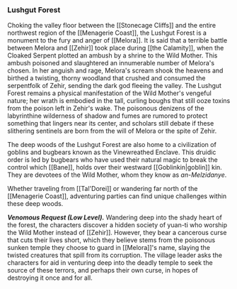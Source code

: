 ### Lushgut Forest

Choking the valley floor between the [[Stonecage Cliffs]] and the entire northwest region of the [[Menagerie Coast]], the Lushgut Forest is a monument to the fury and anger of [[Melora]]. It is said that a terrible battle between Melora and [[Zehir]] took place during [[the Calamity]], when the Cloaked Serpent plotted an ambush by a shrine to the Wild Mother. This ambush poisoned and slaughtered an innumerable number of Melora's chosen. In her anguish and rage, Melora's scream shook the heavens and birthed a twisting, thorny woodland that crushed and consumed the serpentfolk of Zehir, sending the dark god fleeing the valley. The Lushgut Forest remains a physical manifestation of the Wild Mother's vengeful nature; her wrath is embodied in the tall, curling boughs that still ooze toxins from the poison left in Zehir's wake. The poisonous denizens of the labyrinthine wilderness of shadow and fumes are rumored to protect something that lingers near its center, and scholars still debate if these slithering sentinels are born from the will of Melora or the spite of Zehir.

The deep woods of the Lushgut Forest are also home to a civilization of goblins and bugbears known as the Vinewreathed Enclave. This druidic order is led by bugbears who have used their natural magic to break the control which [[Bane]], holds over their westward [[Goblinkin|goblin]] kin. They are devotees of the Wild Mother, whom they know as _an-Melzidanye_.

Whether traveling from [[Tal'Dorei]] or wandering far north of the [[Menagerie Coast]], adventuring parties can find unique challenges within these deep woods.

_**Venomous Request (Low Level).**_ Wandering deep into the shady heart of the forest, the characters discover a hidden society of yuan-ti who worship the Wild Mother instead of [[Zehir]]. However, they bear a cancerous curse that cuts their lives short, which they believe stems from the poisonous sunken temple they choose to guard in [[Melora]]'s name, slaying the twisted creatures that spill from its corruption. The village leader asks the characters for aid in venturing deep into the deadly temple to seek the source of these terrors, and perhaps their own curse, in hopes of destroying it once and for all.